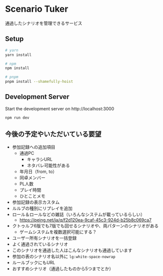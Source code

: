 # Scenario Tuker

通過したシナリオを管理できるサービス

## Setup

```bash
# yarn
yarn install

# npm
npm install

# pnpm
pnpm install --shamefully-hoist
```

## Development Server

Start the development server on http://localhost:3000

```bash
npm run dev
```

## 今後の予定やいただいている要望

* 参加記録への追加項目
  * 通過PC
    * キャラシURL
    * ネタバレ可能性がある
  * 年月日（from, to）
  * 同卓メンバー
  * PL人数
  * プレイ時間
  * ひとことメモ
* 参加記録の表示カスタム
* ルルブの種別にリプレイを追加
* ロール＆ロールなどの雑誌（いろんなシステムが載っているらしい）
  * https://peing.net/ja/q/f2d120ea-9caf-45c3-924d-b25b8c069ca7
* クトゥルフ6版でも7版でも回せるシナリオや、両パターンのシナリオがある
  * ゲームシステムを複数選択可能にする？
* ユーザー所有シナリオを一括登録
* よく通過されているシナリオ
* このシナリオを通過した人はこんなシナリオも通過しています
* 参加の表のシナリオ名以外に `lg:white-space-nowrap`
* ルールブックにもURL
* おすすめシナリオ（通過したものから5つまでとか）